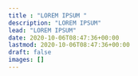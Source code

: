 ```yaml
---
title : "LOREM IPSUM "
description: "LOREM IPSUM"
lead: "LOREM IPSUM"
date: 2020-10-06T08:47:36+00:00
lastmod: 2020-10-06T08:47:36+00:00
draft: false
images: []
---
```

